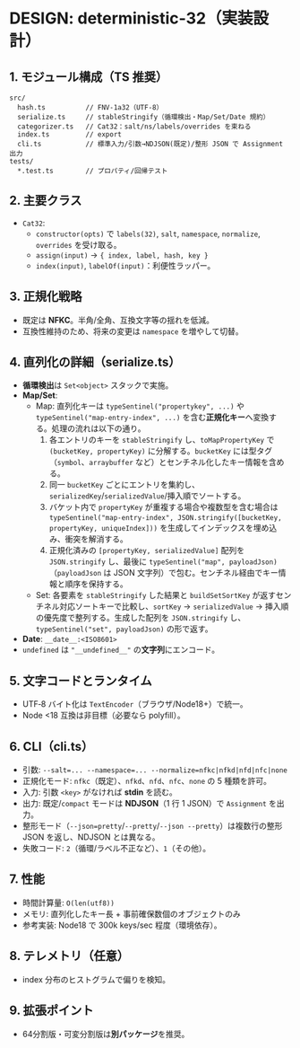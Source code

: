 # DESIGN: deterministic-32（実装設計）

## 1. モジュール構成（TS 推奨）
```
src/
  hash.ts          // FNV-1a32（UTF-8）
  serialize.ts     // stableStringify（循環検出・Map/Set/Date 規約）
  categorizer.ts   // Cat32：salt/ns/labels/overrides を束ねる
  index.ts         // export
  cli.ts           // 標準入力/引数→NDJSON(既定)/整形 JSON で Assignment 出力
tests/
  *.test.ts        // プロパティ/回帰テスト
```

## 2. 主要クラス
- `Cat32`:
  - `constructor(opts)` で `labels(32)`, `salt`, `namespace`, `normalize`, `overrides` を受け取る。
  - `assign(input)` → `{ index, label, hash, key }`
  - `index(input)`, `labelOf(input)`：利便性ラッパー。

## 3. 正規化戦略
- 既定は **NFKC**。半角/全角、互換文字等の揺れを低減。
- 互換性維持のため、将来の変更は `namespace` を増やして切替。

## 4. 直列化の詳細（serialize.ts）
- **循環検出**は `Set<object>` スタックで実施。
- **Map/Set**:
  - Map: 直列化キーは `typeSentinel("propertykey", ...)` や `typeSentinel("map-entry-index", ...)` を含む**正規化キー**へ変換する。処理の流れは以下の通り。
    1. 各エントリのキーを `stableStringify` し、`toMapPropertyKey` で `(bucketKey, propertyKey)` に分解する。`bucketKey` には型タグ（`symbol`、`arraybuffer` など）とセンチネル化したキー情報を含める。
    2. 同一 `bucketKey` ごとにエントリを集約し、`serializedKey`/`serializedValue`/挿入順でソートする。
    3. バケット内で `propertyKey` が重複する場合や複数型を含む場合は `typeSentinel("map-entry-index", JSON.stringify([bucketKey, propertyKey, uniqueIndex]))` を生成してインデックスを埋め込み、衝突を解消する。
    4. 正規化済みの `[propertyKey, serializedValue]` 配列を `JSON.stringify` し、最後に `typeSentinel("map", payloadJson)`（`payloadJson` は JSON 文字列）で包む。センチネル経由でキー情報と順序を保持する。
  - Set: 各要素を `stableStringify` した結果と `buildSetSortKey` が返すセンチネル対応ソートキーで比較し、`sortKey` → `serializedValue` → 挿入順の優先度で整列する。生成した配列を `JSON.stringify` し、`typeSentinel("set", payloadJson)` の形で返す。
- **Date**: `__date__:<ISO8601>`
- `undefined` は `"__undefined__"` の**文字列**にエンコード。

## 5. 文字コードとランタイム
- UTF‑8 バイト化は `TextEncoder`（ブラウザ/Node18+）で統一。
- Node <18 互換は非目標（必要なら polyfill）。

## 6. CLI（cli.ts）
- 引数: `--salt=... --namespace=... --normalize=nfkc|nfkd|nfd|nfc|none`
- 正規化モード: `nfkc`（既定）、`nfkd`、`nfd`、`nfc`、`none` の 5 種類を許可。
- 入力: 引数 `<key>` がなければ **stdin** を読む。
- 出力: 既定/`compact` モードは **NDJSON**（1 行 1 JSON）で `Assignment` を出力。
- 整形モード（`--json=pretty`/`--pretty`/`--json --pretty`）は複数行の整形 JSON を返し、NDJSON とは異なる。
- 失敗コード: `2`（循環/ラベル不正など）、`1`（その他）。

## 7. 性能
- 時間計算量: `O(len(utf8))`
- メモリ: 直列化したキー長 + 事前確保数個のオブジェクトのみ
- 参考実装: Node18 で 300k keys/sec 程度（環境依存）。

## 8. テレメトリ（任意）
- index 分布のヒストグラムで偏りを検知。

## 9. 拡張ポイント
- 64分割版・可変分割版は**別パッケージ**を推奨。
